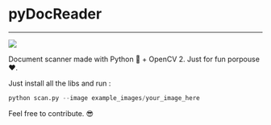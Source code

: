 # pyDocReader
---
![](output/result.gif)

Document scanner made with Python :snake: + OpenCV 2. Just for fun porpouse :heart:.

Just install all the libs and run : 

```python
python scan.py --image example_images/your_image_here
```

Feel free to contribute. :sunglasses:
